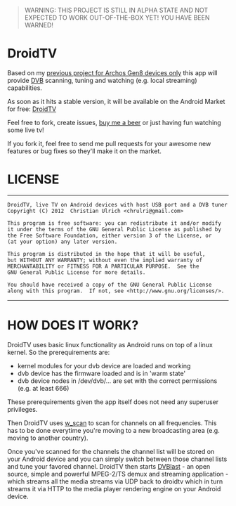 > WARNING: THIS PROJECT IS STILL IN ALPHA STATE AND NOT EXPECTED TO WORK OUT-OF-THE-BOX YET!
> YOU HAVE BEEN WARNED!

DroidTV
=======

Based on my [previous project for Archos Gen8 devices only][1] this app will provide [DVB][4] scanning, tuning and watching (e.g. local streaming) capabilities.

As soon as it hits a stable version, it will be available on the Android Market for free: [DroidTV][2]


Feel free to fork, create issues, [buy me a beer][3] or just having fun watching some live tv!

If you fork it, feel free to send me pull requests for your awesome new features or bug fixes so they'll make it on the market.

LICENSE
=======
 ******************************************************************************
	DroidTV, live TV on Android devices with host USB port and a DVB tuner
	Copyright (C) 2012  Christian Ulrich <chrulri@gmail.com>

	This program is free software: you can redistribute it and/or modify
	it under the terms of the GNU General Public License as published by
	the Free Software Foundation, either version 3 of the License, or
	(at your option) any later version.

	This program is distributed in the hope that it will be useful,
	but WITHOUT ANY WARRANTY; without even the implied warranty of
	MERCHANTABILITY or FITNESS FOR A PARTICULAR PURPOSE.  See the
	GNU General Public License for more details.

	You should have received a copy of the GNU General Public License
	along with this program.  If not, see <http://www.gnu.org/licenses/>.
 ******************************************************************************

HOW DOES IT WORK?
=================
DroidTV uses basic linux functionality as Android runs on top of a linux kernel. So the prerequirements are:

* kernel modules for your dvb device are loaded and working
* dvb device has the firmware loaded and is in 'warm state'
* dvb device nodes in /dev/dvb/... are set with the correct permissions (e.g. at least 666)

These prerequirements given the app itself does not need any superuser privileges.

Then DroidTV uses [w_scan][5] to scan for channels on all frequencies.
This has to be done everytime you're moving to a new broadcasting area (e.g. moving to another country).

Once you've scanned for the channels the channel list will be stored on your Android device and you can
simply switch between those channel lists and tune your favored channel.
DroidTV then starts [DVBlast][6] - an open source, simple and powerful MPEG-2/TS demux and streaming application - which streams all the media streams via UDP back to droidtv which in turn streams it via HTTP to the media player rendering engine on your Android device.

[1]: http://code.google.com/p/archos-gen8-dvb/
[2]: https://market.android.com/details?id=com.chrulri.droidtv
[3]: https://www.paypal.com/cgi-bin/webscr?cmd=_donations&business=chrulri@gmail.com&item_name=droidtv
[4]: http://en.wikipedia.org/wiki/Digital_Video_Broadcasting
[5]: http://wirbel.htpc-forum.de/w_scan/index_en.html
[6]: http://www.videolan.org/projects/dvblast.html